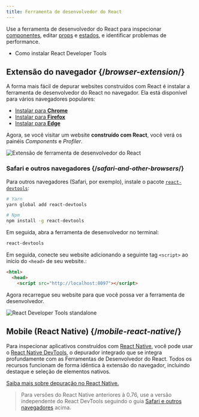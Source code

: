 ```yaml
---
title: Ferramenta de desenvolvedor do React
---
```


<Intro>

Use a ferramenta de desenvolvedor do React para inspecionar [componentes](/learn/your-first-component), editar [props](/learn/passing-props-to-a-component) e [estados](/learn/state-a-components-memory), e identificar problemas de performance.


</Intro>

<YouWillLearn>

* Como instalar React Developer Tools

</YouWillLearn>

## Extensão do navegador {/*browser-extension*/}

A forma mais fácil de depurar websites construídos com React é instalar a ferramenta de desenvolvedor do React no navegador. Ela está disponível para vários navegadores populares:

* [Instalar para **Chrome**](https://chrome.google.com/webstore/detail/react-developer-tools/fmkadmapgofadopljbjfkapdkoienihi?hl=en)
* [Instalar para **Firefox**](https://addons.mozilla.org/en-US/firefox/addon/react-devtools/)
* [Instalar para **Edge**](https://microsoftedge.microsoft.com/addons/detail/react-developer-tools/gpphkfbcpidddadnkolkpfckpihlkkil)

Agora, se você visitar um website **construído com React**, você verá os painéis _Components_ e _Profiler_.

![Extensão de ferramenta de desenvolvedor do React](https://beta.reactjs.org/images/docs/react-devtools-extension.png)

### Safari e outros navegadores {/*safari-and-other-browsers*/}
Para outros navegadores (Safari, por exemplo), instale o pacote [`react-devtools`](https://www.npmjs.com/package/react-devtools):
```bash
# Yarn
yarn global add react-devtools

# Npm
npm install -g react-devtools
```

Em seguida, abra a ferramenta de desenvolvedor no terminal:
```bash
react-devtools
```

Em seguida, conecte seu website adicionando a seguinte tag `<script>` ao início do `<head>` de seu website.:
```html {3}
<html>
  <head>
    <script src="http://localhost:8097"></script>
```

Agora recarregue seu website para que você possa ver a ferramenta de desenvolvedor.

![React Developer Tools standalone](/images/docs/react-devtools-standalone.png)

## Mobile (React Native) {/*mobile-react-native*/}

Para inspecionar aplicativos construídos com [React Native](https://reactnative.dev/), você pode usar o [React Native DevTools](https://reactnative.dev/docs/react-native-devtools), o depurador integrado que se integra profundamente com as Ferramentas de Desenvolvedor do React. Todos os recursos funcionam de forma idêntica à extensão do navegador, incluindo destaque e seleção de elementos nativos.

[Saiba mais sobre depuração no React Native.](https://reactnative.dev/docs/debugging)

> Para versões do React Native anteriores à 0.76, use a versão independente do React DevTools seguindo o guia [Safari e outros navegadores](#safari-and-other-browsers) acima.
